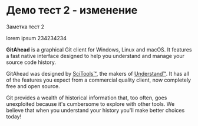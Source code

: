 # Демо тест 2 - изменение

Заметка тест 2

lorem ipsum 234234234

**GitAhead** is a graphical Git client for Windows, Linux and macOS. It features a fast native interface designed to help you understand and manage your source code history.

GitAhead was designed by [SciTools™](https://scitools.com/), the makers of [Understand™](https://scitools.com/features/). It has all of the features you expect from a commercial quality client, now completely free and open source.

Git provides a wealth of historical information that, too often, goes unexploited because it's cumbersome to explore with other tools. We believe that when you understand your history you'll make better choices today!